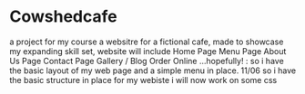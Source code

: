 # Cowshedcafe

a project for my course
a websitre for a fictional cafe, made to showcase my expanding skill set, website will include
Home Page
Menu Page
About Us Page
Contact Page
Gallery / Blog
Order Online
...hopefully! :
so i have the basic layout of my web page and a simple menu in place.
11/06
so i have the basic structure in place for my webiste i will now work on some css
